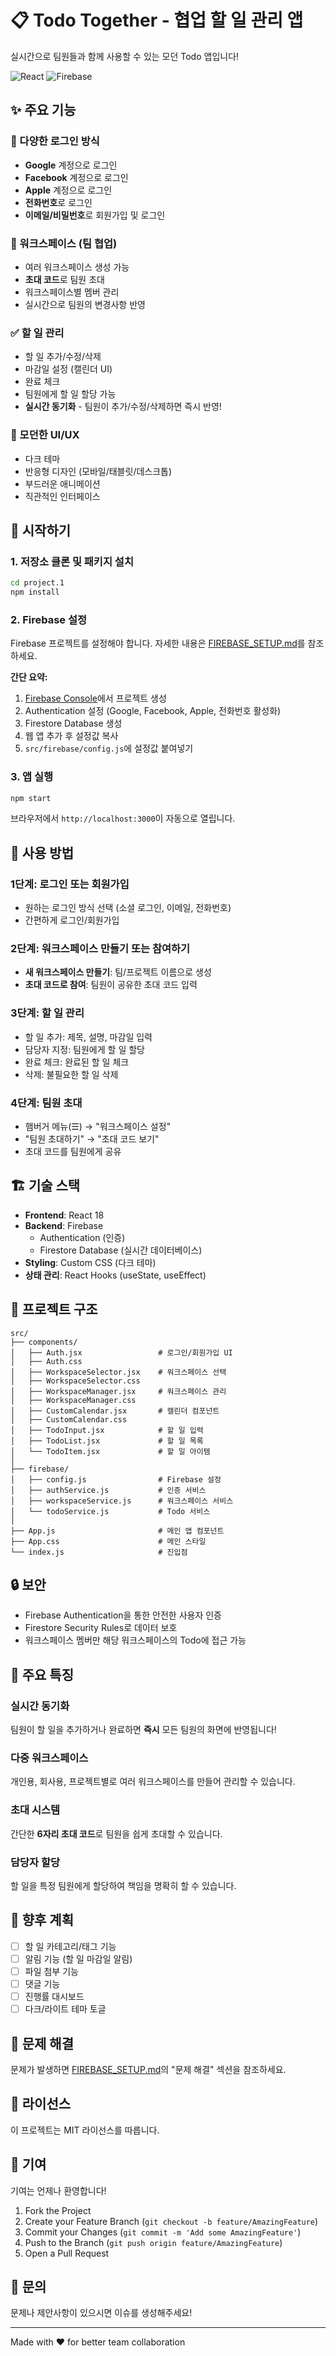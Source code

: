 # 📋 Todo Together - 협업 할 일 관리 앱

실시간으로 팀원들과 함께 사용할 수 있는 모던 Todo 앱입니다!

![React](https://img.shields.io/badge/React-18.2.0-blue)
![Firebase](https://img.shields.io/badge/Firebase-Latest-orange)

## ✨ 주요 기능

### 🔐 다양한 로그인 방식
- **Google** 계정으로 로그인
- **Facebook** 계정으로 로그인
- **Apple** 계정으로 로그인
- **전화번호**로 로그인
- **이메일/비밀번호**로 회원가입 및 로그인

### 👥 워크스페이스 (팀 협업)
- 여러 워크스페이스 생성 가능
- **초대 코드**로 팀원 초대
- 워크스페이스별 멤버 관리
- 실시간으로 팀원의 변경사항 반영

### ✅ 할 일 관리
- 할 일 추가/수정/삭제
- 마감일 설정 (캘린더 UI)
- 완료 체크
- 팀원에게 할 일 할당 가능
- **실시간 동기화** - 팀원이 추가/수정/삭제하면 즉시 반영!

### 🎨 모던한 UI/UX
- 다크 테마
- 반응형 디자인 (모바일/태블릿/데스크톱)
- 부드러운 애니메이션
- 직관적인 인터페이스

## 🚀 시작하기

### 1. 저장소 클론 및 패키지 설치

```bash
cd project.1
npm install
```

### 2. Firebase 설정

Firebase 프로젝트를 설정해야 합니다. 자세한 내용은 [FIREBASE_SETUP.md](./FIREBASE_SETUP.md)를 참조하세요.

**간단 요약:**
1. [Firebase Console](https://console.firebase.google.com/)에서 프로젝트 생성
2. Authentication 설정 (Google, Facebook, Apple, 전화번호 활성화)
3. Firestore Database 생성
4. 웹 앱 추가 후 설정값 복사
5. `src/firebase/config.js`에 설정값 붙여넣기

### 3. 앱 실행

```bash
npm start
```

브라우저에서 `http://localhost:3000`이 자동으로 열립니다.

## 📱 사용 방법

### 1단계: 로그인 또는 회원가입
- 원하는 로그인 방식 선택 (소셜 로그인, 이메일, 전화번호)
- 간편하게 로그인/회원가입

### 2단계: 워크스페이스 만들기 또는 참여하기
- **새 워크스페이스 만들기**: 팀/프로젝트 이름으로 생성
- **초대 코드로 참여**: 팀원이 공유한 초대 코드 입력

### 3단계: 할 일 관리
- 할 일 추가: 제목, 설명, 마감일 입력
- 담당자 지정: 팀원에게 할 일 할당
- 완료 체크: 완료된 할 일 체크
- 삭제: 불필요한 할 일 삭제

### 4단계: 팀원 초대
- 햄버거 메뉴(☰) → "워크스페이스 설정"
- "팀원 초대하기" → "초대 코드 보기"
- 초대 코드를 팀원에게 공유

## 🏗️ 기술 스택

- **Frontend**: React 18
- **Backend**: Firebase
  - Authentication (인증)
  - Firestore Database (실시간 데이터베이스)
- **Styling**: Custom CSS (다크 테마)
- **상태 관리**: React Hooks (useState, useEffect)

## 📂 프로젝트 구조

```
src/
├── components/
│   ├── Auth.jsx                 # 로그인/회원가입 UI
│   ├── Auth.css
│   ├── WorkspaceSelector.jsx    # 워크스페이스 선택
│   ├── WorkspaceSelector.css
│   ├── WorkspaceManager.jsx     # 워크스페이스 관리
│   ├── WorkspaceManager.css
│   ├── CustomCalendar.jsx       # 캘린더 컴포넌트
│   ├── CustomCalendar.css
│   ├── TodoInput.jsx            # 할 일 입력
│   ├── TodoList.jsx             # 할 일 목록
│   └── TodoItem.jsx             # 할 일 아이템
│
├── firebase/
│   ├── config.js                # Firebase 설정
│   ├── authService.js           # 인증 서비스
│   ├── workspaceService.js      # 워크스페이스 서비스
│   └── todoService.js           # Todo 서비스
│
├── App.js                       # 메인 앱 컴포넌트
├── App.css                      # 메인 스타일
└── index.js                     # 진입점
```

## 🔒 보안

- Firebase Authentication을 통한 안전한 사용자 인증
- Firestore Security Rules로 데이터 보호
- 워크스페이스 멤버만 해당 워크스페이스의 Todo에 접근 가능

## 🌟 주요 특징

### 실시간 동기화
팀원이 할 일을 추가하거나 완료하면 **즉시** 모든 팀원의 화면에 반영됩니다!

### 다중 워크스페이스
개인용, 회사용, 프로젝트별로 여러 워크스페이스를 만들어 관리할 수 있습니다.

### 초대 시스템
간단한 **6자리 초대 코드**로 팀원을 쉽게 초대할 수 있습니다.

### 담당자 할당
할 일을 특정 팀원에게 할당하여 책임을 명확히 할 수 있습니다.

## 🎯 향후 계획

- [ ] 할 일 카테고리/태그 기능
- [ ] 알림 기능 (할 일 마감일 알림)
- [ ] 파일 첨부 기능
- [ ] 댓글 기능
- [ ] 진행률 대시보드
- [ ] 다크/라이트 테마 토글

## 🐛 문제 해결

문제가 발생하면 [FIREBASE_SETUP.md](./FIREBASE_SETUP.md)의 "문제 해결" 섹션을 참조하세요.

## 📄 라이선스

이 프로젝트는 MIT 라이선스를 따릅니다.

## 🤝 기여

기여는 언제나 환영합니다!

1. Fork the Project
2. Create your Feature Branch (`git checkout -b feature/AmazingFeature`)
3. Commit your Changes (`git commit -m 'Add some AmazingFeature'`)
4. Push to the Branch (`git push origin feature/AmazingFeature`)
5. Open a Pull Request

## 💬 문의

문제나 제안사항이 있으시면 이슈를 생성해주세요!

---

Made with ❤️ for better team collaboration

